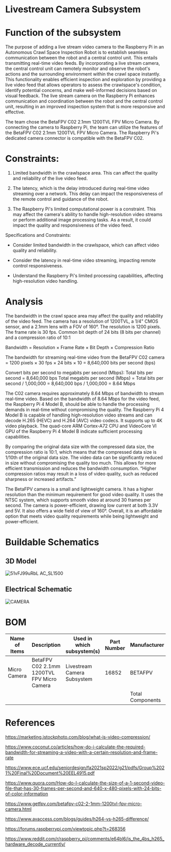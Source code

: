 # Livestream Camera Subsystem
# Function of the subsystem

The purpose of adding a live stream video camera to the Raspberry Pi in an Autonomous Crawl Space Inspection Robot is to establish seamless communication between the robot and a central control unit. This entails transmitting real-time video feeds. By incorporating a live stream camera, the central control unit can remotely monitor and observe the robot's actions and the surrounding environment within the crawl space instantly. This functionality enables efficient inspection and exploration by providing a live video feed that allows operators to assess the crawlspace's condition, identify potential concerns, and make well-informed decisions based on visual feedback. The live stream camera on the Raspberry Pi enhances communication and coordination between the robot and the central control unit, resulting in an improved inspection system that is more responsive and effective.

The team chose the BetaFPV C02 2.1mm 1200TVL FPV Micro Camera. By connecting the camera to Raspberry Pi, the team can utilize the features of the BetaFPV C02 2.1mm 1200TVL FPV Micro Camera. The Raspberry Pi's dedicated camera connector is compatible with the BetaFPV C02. 


# Constraints:

1. Limited bandwidth in the crawlspace area. This can affect the quality and reliability of the live video feed.

2. The latency, which is the delay introduced during real-time video streaming over a network. This delay can impact the responsiveness of the remote control and guidance of the robot.

3. The Raspberry Pi's limited computational power is a constraint. This may affect the camera's ability to handle high-resolution video streams or perform additional image processing tasks. As a result, it could impact the quality and responsiveness of the video feed.

Specifications and Constraints:

- Consider limited bandwidth in the crawlspace, which can affect video quality and reliability.

- Consider the latency in real-time video streaming, impacting remote control responsiveness.

- Understand the Raspberry Pi's limited processing capabilities, affecting high-resolution video handling.



# Analysis

The bandwidth in the crawl space area may affect the quality and reliability of the video feed. The camera has a resolution of 1200TVL, a 1/4" CMOS sensor, and a 2.1mm lens with a FOV of 160°. The resolution is 1200 pixels. The frame rate is 30 fps. Common bit depth of 24 bits (8 bits per channel) and a compression ratio of 10:1

Bandwidth = Resolution × Frame Rate × Bit Depth × Compression Ratio

The bandwidth for streaming real-time video from the BetaFPV C02 camera = 1200 pixels × 30 fps × 24 bits × 10 = 8,640,000 bits per second (bps)

Convert bits per second to megabits per second (Mbps):
Total bits per second = 8,640,000 bps
Total megabits per second (Mbps) = Total bits per second / 1,000,000 = 8,640,000 bps / 1,000,000 = 8.64 Mbps

The C02 camera requires approximately 8.64 Mbps of bandwidth to stream real-time video. Based on the bandwidth of 8.64 Mbps for the video feed, the Raspberry Pi 4 Model B, should be able to handle the processing demands in real-time without compromising the quality. The Raspberry Pi 4 Model B is capable of handling high-resolution video streams and can decode H.265 (HEVC) and H.264 (AVC) video codecs. It supports up to 4K video playback. The quad-core ARM Cortex-A72 CPU and VideoCore VI GPU of the Raspberry Pi 4 Model B indicate sufficient processing capabilities.

By comparing the original data size with the compressed data size, the compression ratio is 10:1, which means that the compressed data size is 1/10th of the original data size. The video data can be significantly reduced in size without compromising the quality too much. This allows for more efficient transmission and reduces the bandwidth consumption. “Higher compression ratios may result in a loss of video quality, such as reduced sharpness or increased artifacts.”

The BetaFPV camera is a small and lightweight camera. It has a higher resolution than the minimum requirement for good video quality. It uses the NTSC system, which supports smooth video at around 30 frames per second. The camera is power-efficient, drawing low current at both 3.3V and 5V. It also offers a wide field of view of 160°. Overall, it is an affordable option that meets video quality requirements while being lightweight and power-efficient. 

# Buildable Schematics
## 3D Model

![51vFJ99uRbL _AC_SL1500_](https://github.com/JoshuaEgwuatu/Fall-2023-Autonomous-Crawlspace-Inspection-Robot/assets/110966922/03166f07-04a7-4f2e-8387-a29d586f11c4)


## Electrical Schematic

![CAMERA](https://github.com/JoshuaEgwuatu/Fall-2023-Autonomous-Crawlspace-Inspection-Robot/assets/110966922/d2765664-6fcb-4128-ad6b-75120bb324fe)

# BOM

| Name of Items | Description                                | Used in which subsystem(s)  | Part Number | Manufacturer     | Quantity | Price      | Total  |
| ------------- | ------------------------------------------ | --------------------------- | ----------- | ---------------- | -------- | ---------- | ------ |
| Micro Camera  | BetaFPV C02 2.1mm 1200TVL FPV Micro Camera | Livestream Camera Subsystem | 16852       | BETAFPV          | 1        | $14.99     | $14.99 |
|               |                                            |                             |             | Total Components | 1        | Total Cost | $14.99 |

# References

https://marketing.istockphoto.com/blog/what-is-video-compression/

https://www.coconut.co/articles/how-do-i-calculate-the-required-bandwidth-for-streaming-a-video-with-a-certain-resolution-and-frame-rate

https://www.ece.ucf.edu/seniordesign/fa2021sp2022/g21/pdfs/Group%2021%20Final%20Document%20EEL4915.pdf

https://www.quora.com/How-do-I-calculate-the-size-of-a-1-second-video-file-that-has-30-frames-per-second-and-640-x-480-pixels-with-24-bits-of-color-information

https://www.getfpv.com/betafpv-c02-2-1mm-1200tvl-fpv-micro-camera.html

https://www.avaccess.com/blogs/guides/h264-vs-h265-difference/

https://forums.raspberrypi.com/viewtopic.php?t=268356

https://www.reddit.com/r/raspberry_pi/comments/e64bl6/is_the_4bs_h265_hardware_decode_currently/
